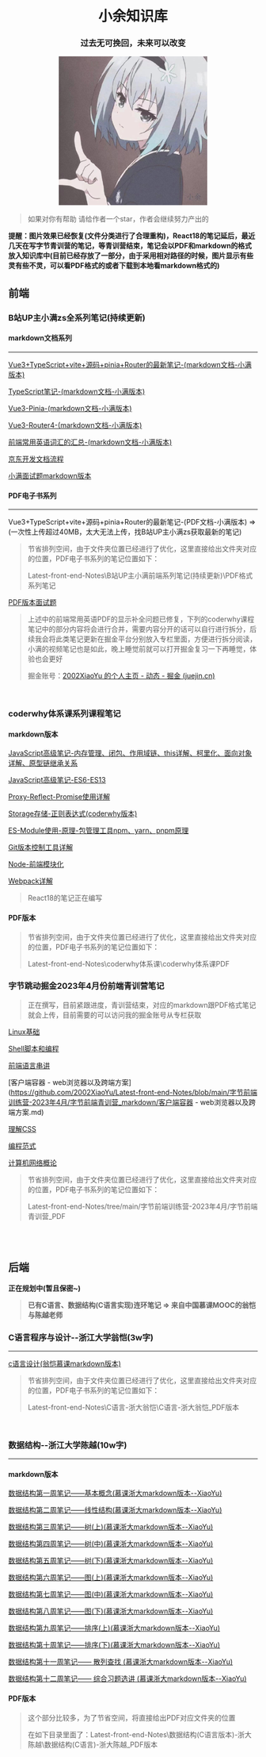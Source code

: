 <div align="center">
    <h1 size="100">小余知识库</h1>
</div>



<div align="center">
    <h3 size="100">过去无可挽回，未来可以改变</h3>
</div>
<div align="center">
    <img src="./public_images/XiaoYu.jpg" width="300px">
</div>


> 如果对你有帮助 请给作者一个star，作者会继续努力产出的

**提醒：图片效果已经恢复(文件分类进行了合理重构)，React18的笔记延后，最近几天在写字节青训营的笔记，等青训营结束，笔记会以PDF和markdown的格式放入知识库中(目前已经存放了一部分，由于采用相对路径的时候，图片显示有些灵有些不灵，可以看PDF格式的或者下载到本地看markdown格式的)**

## 前端

### B站UP主小满zs全系列笔记(持续更新)

#### markdown文档系列

---

[Vue3+TypeScript+vite+源码+pinia+Router的最新笔记-(markdown文档-小满版本)](https://github.com/2002XiaoYu/Latest-front-end-Notes/blob/main/B%E7%AB%99UP%E4%B8%BB%E5%B0%8F%E6%BB%A1%E5%89%8D%E7%AB%AF%E7%B3%BB%E5%88%97%E7%AC%94%E8%AE%B0(%E6%8C%81%E7%BB%AD%E6%9B%B4%E6%96%B0)/markdown%E6%A0%BC%E5%BC%8F%E7%B3%BB%E5%88%97%E7%AC%94%E8%AE%B0/Vue3%E2%80%94%E2%80%94%E5%9F%BA%E7%A1%80%E5%86%85%E5%AE%B9%E9%83%A8%E5%88%86(%E5%B0%8F%E6%BB%A1%E7%89%88%E6%9C%AC).md)

[TypeScript笔记-(markdown文档-小满版本)](https://github.com/2002XiaoYu/Latest-front-end-Notes/blob/main/B%E7%AB%99UP%E4%B8%BB%E5%B0%8F%E6%BB%A1%E5%89%8D%E7%AB%AF%E7%B3%BB%E5%88%97%E7%AC%94%E8%AE%B0(%E6%8C%81%E7%BB%AD%E6%9B%B4%E6%96%B0)/markdown%E6%A0%BC%E5%BC%8F%E7%B3%BB%E5%88%97%E7%AC%94%E8%AE%B0/TypeScript%E5%9F%BA%E7%A1%80%E7%AC%94%E8%AE%B0(%E5%B0%8F%E6%BB%A1%E7%89%88%E6%9C%AC).md)

[Vue3-Pinia-(markdown文档-小满版本)](https://github.com/2002XiaoYu/Latest-front-end-Notes/blob/main/B%E7%AB%99UP%E4%B8%BB%E5%B0%8F%E6%BB%A1%E5%89%8D%E7%AB%AF%E7%B3%BB%E5%88%97%E7%AC%94%E8%AE%B0(%E6%8C%81%E7%BB%AD%E6%9B%B4%E6%96%B0)/markdown%E6%A0%BC%E5%BC%8F%E7%B3%BB%E5%88%97%E7%AC%94%E8%AE%B0/Vue3%E2%80%94%E2%80%94pinia%E9%83%A8%E5%88%86(%E5%B0%8F%E6%BB%A1%E7%89%88%E6%9C%AC).md)

[Vue3-Router4-(markdown文档-小满版本)](https://github.com/2002XiaoYu/Latest-front-end-Notes/blob/main/B%E7%AB%99UP%E4%B8%BB%E5%B0%8F%E6%BB%A1%E5%89%8D%E7%AB%AF%E7%B3%BB%E5%88%97%E7%AC%94%E8%AE%B0(%E6%8C%81%E7%BB%AD%E6%9B%B4%E6%96%B0)/markdown%E6%A0%BC%E5%BC%8F%E7%B3%BB%E5%88%97%E7%AC%94%E8%AE%B0/Vue3%E2%80%94%E2%80%94Router4%E6%95%99%E7%A8%8B(%E5%B0%8F%E6%BB%A1%E7%89%88%E6%9C%AC).md)

[前端常用英语词汇的汇总-(markdown文档-小满版本)](https://github.com/2002XiaoYu/Latest-front-end-Notes/blob/main/B%E7%AB%99UP%E4%B8%BB%E5%B0%8F%E6%BB%A1%E5%89%8D%E7%AB%AF%E7%B3%BB%E5%88%97%E7%AC%94%E8%AE%B0(%E6%8C%81%E7%BB%AD%E6%9B%B4%E6%96%B0)/markdown%E6%A0%BC%E5%BC%8F%E7%B3%BB%E5%88%97%E7%AC%94%E8%AE%B0/%E5%89%8D%E7%AB%AF%E5%B8%B8%E7%94%A8%E8%8B%B1%E8%AF%AD%E6%B1%87%E6%80%BB.md)

[京东开发文档流程](https://github.com/2002XiaoYu/Latest-front-end-Notes/blob/main/B%E7%AB%99UP%E4%B8%BB%E5%B0%8F%E6%BB%A1%E5%89%8D%E7%AB%AF%E7%B3%BB%E5%88%97%E7%AC%94%E8%AE%B0(%E6%8C%81%E7%BB%AD%E6%9B%B4%E6%96%B0)/markdown%E6%A0%BC%E5%BC%8F%E7%B3%BB%E5%88%97%E7%AC%94%E8%AE%B0/%E4%BA%AC%E4%B8%9C%E5%BC%80%E5%8F%91%E6%96%87%E6%A1%A3%E6%B5%81%E7%A8%8B.md)

[小满面试题markdown版本](https://github.com/2002XiaoYu/Latest-front-end-Notes/blob/main/B%E7%AB%99UP%E4%B8%BB%E5%B0%8F%E6%BB%A1%E5%89%8D%E7%AB%AF%E7%B3%BB%E5%88%97%E7%AC%94%E8%AE%B0(%E6%8C%81%E7%BB%AD%E6%9B%B4%E6%96%B0)/markdown%E6%A0%BC%E5%BC%8F%E7%B3%BB%E5%88%97%E7%AC%94%E8%AE%B0/%E5%B0%8F%E6%BB%A1%E9%9D%A2%E8%AF%95%E9%A2%98%E7%AD%94%E6%A1%88.md)

#### PDF电子书系列
---

Vue3+TypeScript+vite+源码+pinia+Router的最新笔记-(PDF文档-小满版本) => (一次性上传超过40MB，太大无法上传，找B站UP主小满zs获取最新的笔记)

> 节省排列空间，由于文件夹位置已经进行了优化，这里直接给出文件夹对应的位置，PDF电子书系列的笔记位置如下：
>
> Latest-front-end-Notes\B站UP主小满前端系列笔记(持续更新)\PDF格式系列笔记

[PDF版本面试题](https://github.com/2002XiaoYu/Latest-front-end-Notes/blob/main/B%E7%AB%99UP%E4%B8%BB%E5%B0%8F%E6%BB%A1%E5%89%8D%E7%AB%AF%E7%B3%BB%E5%88%97%E7%AC%94%E8%AE%B0(%E6%8C%81%E7%BB%AD%E6%9B%B4%E6%96%B0)/PDF%E6%A0%BC%E5%BC%8F%E7%B3%BB%E5%88%97%E7%AC%94%E8%AE%B0/%E5%B0%8F%E6%BB%A1%E9%9D%A2%E8%AF%95%E9%A2%98%E7%AD%94%E6%A1%88.pdf)

> 上述中的前端常用英语PDF的显示补全问题已修复，下列的coderwhy课程笔记中的部分内容将会进行合并，需要内容分开的话可以自行进行拆分，后续我会将此类笔记更新在掘金平台分别放入专栏里面，方便进行拆分阅读，小满的视频笔记也是如此，晚上睡觉前就可以打开掘金复习一下再睡觉，体验也会更好
>
> 掘金账号：[2002XiaoYu 的个人主页 - 动态 - 掘金 (juejin.cn)](https://juejin.cn/user/251124329220663)

<br/>

### coderwhy体系课系列课程笔记

#### markdown版本

[JavaScript高级笔记-内存管理、闭包、作用域链、this详解、柯里化、面向对象详解、原型链继承关系](https://github.com/2002XiaoYu/Latest-front-end-Notes/blob/main/coderwhy%E4%BD%93%E7%B3%BB%E8%AF%BE/coderwhy%E4%BD%93%E7%B3%BB%E8%AF%BEmarkdown/JavaScript%E9%AB%98%E7%BA%A7%E7%AC%94%E8%AE%B0/JavaScript%E9%AB%98%E7%BA%A7%E7%AC%94%E8%AE%B0-coderwhy%E7%89%88%E6%9C%AC.md)

[JavaScript高级笔记-ES6-ES13](https://github.com/2002XiaoYu/Latest-front-end-Notes/blob/main/coderwhy%E4%BD%93%E7%B3%BB%E8%AF%BE/coderwhy%E4%BD%93%E7%B3%BB%E8%AF%BEmarkdown/JavaScript%E9%AB%98%E7%BA%A7%E7%AC%94%E8%AE%B0/JS%E9%AB%98%E7%BA%A7%E7%AC%94%E8%AE%B0%20-%20coderwhy(ES6-ES13).md)

[Proxy-Reflect-Promise使用详解](https://github.com/2002XiaoYu/Latest-front-end-Notes/blob/main/coderwhy%E4%BD%93%E7%B3%BB%E8%AF%BE/coderwhy%E4%BD%93%E7%B3%BB%E8%AF%BEmarkdown/JavaScript%E9%AB%98%E7%BA%A7%E7%AC%94%E8%AE%B0/Proxy-Reflect-Promise%E4%BD%BF%E7%94%A8%E8%AF%A6%E8%A7%A3(coderwhy).md)

[Storage存储-正则表达式(coderwhy版本)](https://github.com/2002XiaoYu/Latest-front-end-Notes/blob/main/coderwhy%E4%BD%93%E7%B3%BB%E8%AF%BE/coderwhy%E4%BD%93%E7%B3%BB%E8%AF%BEmarkdown/JavaScript%E9%AB%98%E7%BA%A7%E7%AC%94%E8%AE%B0/Storage%E5%AD%98%E5%82%A8-%E6%AD%A3%E5%88%99%E8%A1%A8%E8%BE%BE%E5%BC%8F(coderwhy%E7%89%88%E6%9C%AC).md)

[ES-Module使用-原理-包管理工具npm、yarn、pnpm原理](https://github.com/2002XiaoYu/Latest-front-end-Notes/blob/main/coderwhy%E4%BD%93%E7%B3%BB%E8%AF%BE/coderwhy%E4%BD%93%E7%B3%BB%E8%AF%BEmarkdown/node%E3%80%81webpack%E3%80%81git%E7%AC%94%E8%AE%B0(coderwhy%E7%89%88%E6%9C%AC)/ES%20Module%E4%BD%BF%E7%94%A8-%E5%8E%9F%E7%90%86-%E5%8C%85%E7%AE%A1%E7%90%86%E5%B7%A5%E5%85%B7npm.md)

[Git版本控制工具详解](https://github.com/2002XiaoYu/Latest-front-end-Notes/blob/main/coderwhy%E4%BD%93%E7%B3%BB%E8%AF%BE/coderwhy%E4%BD%93%E7%B3%BB%E8%AF%BEmarkdown/node%E3%80%81webpack%E3%80%81git%E7%AC%94%E8%AE%B0(coderwhy%E7%89%88%E6%9C%AC)/Git%E7%89%88%E6%9C%AC%E6%8E%A7%E5%88%B6%E5%B7%A5%E5%85%B7%E8%AF%A6%E8%A7%A3.md)

[Node-前端模块化](https://github.com/2002XiaoYu/Latest-front-end-Notes/blob/main/coderwhy%E4%BD%93%E7%B3%BB%E8%AF%BE/coderwhy%E4%BD%93%E7%B3%BB%E8%AF%BEmarkdown/node%E3%80%81webpack%E3%80%81git%E7%AC%94%E8%AE%B0(coderwhy%E7%89%88%E6%9C%AC)/Node-%E5%89%8D%E7%AB%AF%E6%A8%A1%E5%9D%97%E5%8C%96.md)

[Webpack详解](https://github.com/2002XiaoYu/Latest-front-end-Notes/blob/main/coderwhy%E4%BD%93%E7%B3%BB%E8%AF%BE/coderwhy%E4%BD%93%E7%B3%BB%E8%AF%BEmarkdown/node%E3%80%81webpack%E3%80%81git%E7%AC%94%E8%AE%B0(coderwhy%E7%89%88%E6%9C%AC)/Webpack%E8%AF%A6%E8%A7%A3.md)

> React18的笔记正在编写

#### PDF版本

> 节省排列空间，由于文件夹位置已经进行了优化，这里直接给出文件夹对应的位置，PDF电子书系列的笔记位置如下：
>
> Latest-front-end-Notes\coderwhy体系课\coderwhy体系课PDF

### 字节跳动掘金2023年4月份前端青训营笔记

> 正在撰写，目前紧跟进度，青训营结束，对应的markdown跟PDF格式笔记就会上传，目前需要的可以访问我的掘金账号从专栏获取

[Linux基础](https://github.com/2002XiaoYu/Latest-front-end-Notes/blob/main/字节前端训练营-2023年4月/字节前端青训营_markdown/Linux基础.md)

[Shell脚本和编程](https://github.com/2002XiaoYu/Latest-front-end-Notes/blob/main/字节前端训练营-2023年4月/字节前端青训营_markdown/Shel脚本和编程.md)

[前端语言串讲](https://github.com/2002XiaoYu/Latest-front-end-Notes/blob/main/字节前端训练营-2023年4月/字节前端青训营_markdown/前端语言串讲.md)

[客户端容器 - web浏览器以及跨端方案](https://github.com/2002XiaoYu/Latest-front-end-Notes/blob/main/字节前端训练营-2023年4月/字节前端青训营_markdown/客户端容器 - web浏览器以及跨端方案.md)

[理解CSS](https://github.com/2002XiaoYu/Latest-front-end-Notes/blob/main/字节前端训练营-2023年4月/字节前端青训营_markdown/理解CSS.md)

[编程范式](https://github.com/2002XiaoYu/Latest-front-end-Notes/blob/main/字节前端训练营-2023年4月/字节前端青训营_markdown/编程范式.md#编程范式)

[计算机网络概论](https://github.com/2002XiaoYu/Latest-front-end-Notes/blob/main/字节前端训练营-2023年4月/字节前端青训营_markdown/计算机网络概论.md)

> 节省排列空间，由于文件夹位置已经进行了优化，这里直接给出文件夹对应的位置，PDF电子书系列的笔记位置如下：
>
> Latest-front-end-Notes/tree/main/字节前端训练营-2023年4月/字节前端青训营_PDF

<br/><br/>

## 后端

**正在规划中(暂且保密~)**

> **已有C语言、数据结构(C语言实现)连环笔记 => 来自中国慕课MOOC的翁恺与陈越老师**

### C语言程序与设计--浙江大学翁恺(3w字)

---

[c语言设计(翁恺慕课markdown版本)](https://github.com/2002XiaoYu/Latest-front-end-Notes/blob/main/C%E8%AF%AD%E8%A8%80-%E6%B5%99%E5%A4%A7%E7%BF%81%E6%81%BA/C%E8%AF%AD%E8%A8%80-%E6%B5%99%E5%A4%A7%E7%BF%81%E6%81%BA_markdown%E7%89%88%E6%9C%AC/C%E8%AF%AD%E8%A8%80%E7%AC%94%E8%AE%B0(%E7%BF%81%E6%81%BA%E7%89%88%E6%9C%AC).md)

> 节省排列空间，由于文件夹位置已经进行了优化，这里直接给出文件夹对应的位置，PDF电子书系列的笔记位置如下：
>
> Latest-front-end-Notes\C语言-浙大翁恺\C语言-浙大翁恺_PDF版本

<br/>

### 数据结构--浙江大学陈越(10w字)

---

#### markdown版本

[数据结构第一周笔记——基本概念(慕课浙大markdown版本--XiaoYu)](https://github.com/2002XiaoYu/Latest-front-end-Notes/blob/main/%E6%95%B0%E6%8D%AE%E7%BB%93%E6%9E%84(C%E8%AF%AD%E8%A8%80%E7%89%88%E6%9C%AC)-%E6%B5%99%E5%A4%A7%E9%99%88%E8%B6%8A/%E6%95%B0%E6%8D%AE%E7%BB%93%E6%9E%84(C%E8%AF%AD%E8%A8%80)-%E6%B5%99%E5%A4%A7%E9%99%88%E8%B6%8A_markdown%E7%89%88%E6%9C%AC/%E6%95%B0%E6%8D%AE%E7%BB%93%E6%9E%84%E7%AC%AC%E4%B8%80%E5%91%A8%E7%AC%94%E8%AE%B0%E2%80%94%E2%80%94%E5%9F%BA%E6%9C%AC%E6%A6%82%E5%BF%B5(%E6%85%95%E8%AF%BE%E6%B5%99%E5%A4%A7%E7%89%88%E6%9C%AC--XiaoYu).md)

[数据结构第二周笔记——线性结构(慕课浙大markdown版本--XiaoYu)](https://github.com/2002XiaoYu/Latest-front-end-Notes/blob/main/%E6%95%B0%E6%8D%AE%E7%BB%93%E6%9E%84(C%E8%AF%AD%E8%A8%80%E7%89%88%E6%9C%AC)-%E6%B5%99%E5%A4%A7%E9%99%88%E8%B6%8A/%E6%95%B0%E6%8D%AE%E7%BB%93%E6%9E%84(C%E8%AF%AD%E8%A8%80)-%E6%B5%99%E5%A4%A7%E9%99%88%E8%B6%8A_markdown%E7%89%88%E6%9C%AC/%E6%95%B0%E6%8D%AE%E7%BB%93%E6%9E%84%E7%AC%AC%E4%BA%8C%E5%91%A8%E7%AC%94%E8%AE%B0%E2%80%94%E2%80%94%E7%BA%BF%E6%80%A7%E7%BB%93%E6%9E%84(%E6%85%95%E8%AF%BE%E6%B5%99%E5%A4%A7%E7%89%88%E6%9C%AC--XiaoYu).md)

[数据结构第三周笔记——树(上)(慕课浙大markdown版本--XiaoYu)](https://github.com/2002XiaoYu/Latest-front-end-Notes/blob/main/%E6%95%B0%E6%8D%AE%E7%BB%93%E6%9E%84(C%E8%AF%AD%E8%A8%80%E7%89%88%E6%9C%AC)-%E6%B5%99%E5%A4%A7%E9%99%88%E8%B6%8A/%E6%95%B0%E6%8D%AE%E7%BB%93%E6%9E%84(C%E8%AF%AD%E8%A8%80)-%E6%B5%99%E5%A4%A7%E9%99%88%E8%B6%8A_markdown%E7%89%88%E6%9C%AC/%E6%95%B0%E6%8D%AE%E7%BB%93%E6%9E%84%E7%AC%AC%E4%B8%89%E5%91%A8%E7%AC%94%E8%AE%B0%E2%80%94%E2%80%94%E6%A0%91(%E4%B8%8A)(%E6%85%95%E8%AF%BE%E6%B5%99%E5%A4%A7%E7%89%88%E6%9C%AC--XiaoYu).md)

[数据结构第四周笔记——树(中)(慕课浙大markdown版本--XiaoYu)](https://github.com/2002XiaoYu/Latest-front-end-Notes/blob/main/%E6%95%B0%E6%8D%AE%E7%BB%93%E6%9E%84(C%E8%AF%AD%E8%A8%80%E7%89%88%E6%9C%AC)-%E6%B5%99%E5%A4%A7%E9%99%88%E8%B6%8A/%E6%95%B0%E6%8D%AE%E7%BB%93%E6%9E%84(C%E8%AF%AD%E8%A8%80)-%E6%B5%99%E5%A4%A7%E9%99%88%E8%B6%8A_markdown%E7%89%88%E6%9C%AC/%E6%95%B0%E6%8D%AE%E7%BB%93%E6%9E%84%E7%AC%AC%E5%9B%9B%E5%91%A8%E7%AC%94%E8%AE%B0%E2%80%94%E2%80%94%E6%A0%91(%E4%B8%AD)(%E6%85%95%E8%AF%BE%E6%B5%99%E5%A4%A7%E7%89%88%E6%9C%AC--XiaoYu).md)

[数据结构第五周笔记——树(下)(慕课浙大markdown版本--XiaoYu)](https://github.com/2002XiaoYu/Latest-front-end-Notes/blob/main/%E6%95%B0%E6%8D%AE%E7%BB%93%E6%9E%84(C%E8%AF%AD%E8%A8%80%E7%89%88%E6%9C%AC)-%E6%B5%99%E5%A4%A7%E9%99%88%E8%B6%8A/%E6%95%B0%E6%8D%AE%E7%BB%93%E6%9E%84(C%E8%AF%AD%E8%A8%80)-%E6%B5%99%E5%A4%A7%E9%99%88%E8%B6%8A_markdown%E7%89%88%E6%9C%AC/%E6%95%B0%E6%8D%AE%E7%BB%93%E6%9E%84%E7%AC%AC%E4%BA%94%E5%91%A8%E7%AC%94%E8%AE%B0%E2%80%94%E2%80%94%E6%A0%91(%E4%B8%8B)(%E6%85%95%E8%AF%BE%E6%B5%99%E5%A4%A7%E7%89%88%E6%9C%AC--XiaoYu).md)

[数据结构第六周笔记——图(上)(慕课浙大markdown版本--XiaoYu)](https://github.com/2002XiaoYu/Latest-front-end-Notes/blob/main/%E6%95%B0%E6%8D%AE%E7%BB%93%E6%9E%84(C%E8%AF%AD%E8%A8%80%E7%89%88%E6%9C%AC)-%E6%B5%99%E5%A4%A7%E9%99%88%E8%B6%8A/%E6%95%B0%E6%8D%AE%E7%BB%93%E6%9E%84(C%E8%AF%AD%E8%A8%80)-%E6%B5%99%E5%A4%A7%E9%99%88%E8%B6%8A_markdown%E7%89%88%E6%9C%AC/%E6%95%B0%E6%8D%AE%E7%BB%93%E6%9E%84%E7%AC%AC%E5%85%AD%E5%91%A8%E7%AC%94%E8%AE%B0%E2%80%94%E2%80%94%E5%9B%BE(%E4%B8%8A)(%E6%85%95%E8%AF%BE%E6%B5%99%E5%A4%A7%E7%89%88%E6%9C%AC--XiaoYu).md)

[数据结构第七周笔记——图(中)(慕课浙大markdown版本--XiaoYu)](https://github.com/2002XiaoYu/Latest-front-end-Notes/blob/main/%E6%95%B0%E6%8D%AE%E7%BB%93%E6%9E%84(C%E8%AF%AD%E8%A8%80%E7%89%88%E6%9C%AC)-%E6%B5%99%E5%A4%A7%E9%99%88%E8%B6%8A/%E6%95%B0%E6%8D%AE%E7%BB%93%E6%9E%84(C%E8%AF%AD%E8%A8%80)-%E6%B5%99%E5%A4%A7%E9%99%88%E8%B6%8A_markdown%E7%89%88%E6%9C%AC/%E6%95%B0%E6%8D%AE%E7%BB%93%E6%9E%84%E7%AC%AC%E4%B8%83%E5%91%A8%E7%AC%94%E8%AE%B0%E2%80%94%E2%80%94%E5%9B%BE(%E4%B8%AD)(%E6%85%95%E8%AF%BE%E6%B5%99%E5%A4%A7%E7%89%88%E6%9C%AC--XiaoYu).md)

[数据结构第八周笔记——图(下)(慕课浙大markdown版本--XiaoYu)](https://github.com/2002XiaoYu/Latest-front-end-Notes/blob/main/%E6%95%B0%E6%8D%AE%E7%BB%93%E6%9E%84(C%E8%AF%AD%E8%A8%80%E7%89%88%E6%9C%AC)-%E6%B5%99%E5%A4%A7%E9%99%88%E8%B6%8A/%E6%95%B0%E6%8D%AE%E7%BB%93%E6%9E%84(C%E8%AF%AD%E8%A8%80)-%E6%B5%99%E5%A4%A7%E9%99%88%E8%B6%8A_markdown%E7%89%88%E6%9C%AC/%E6%95%B0%E6%8D%AE%E7%BB%93%E6%9E%84%E7%AC%AC%E5%85%AB%E5%91%A8%E7%AC%94%E8%AE%B0%E2%80%94%E2%80%94%E5%9B%BE(%E4%B8%8B)(%E6%85%95%E8%AF%BE%E6%B5%99%E5%A4%A7%E7%89%88%E6%9C%AC--XiaoYu).md)

[数据结构第九周笔记——排序(上)(慕课浙大markdown版本--XiaoYu)](https://github.com/2002XiaoYu/Latest-front-end-Notes/blob/main/%E6%95%B0%E6%8D%AE%E7%BB%93%E6%9E%84(C%E8%AF%AD%E8%A8%80%E7%89%88%E6%9C%AC)-%E6%B5%99%E5%A4%A7%E9%99%88%E8%B6%8A/%E6%95%B0%E6%8D%AE%E7%BB%93%E6%9E%84(C%E8%AF%AD%E8%A8%80)-%E6%B5%99%E5%A4%A7%E9%99%88%E8%B6%8A_markdown%E7%89%88%E6%9C%AC/%E6%95%B0%E6%8D%AE%E7%BB%93%E6%9E%84%E7%AC%AC%E4%B9%9D%E5%91%A8%E7%AC%94%E8%AE%B0%E2%80%94%E2%80%94%E6%8E%92%E5%BA%8F(%E4%B8%8A)(%E6%85%95%E8%AF%BE%E6%B5%99%E5%A4%A7%E7%89%88%E6%9C%AC--XiaoYu).md)

[数据结构第十周笔记——排序(下)(慕课浙大markdown版本--XiaoYu)](https://github.com/2002XiaoYu/Latest-front-end-Notes/blob/main/%E6%95%B0%E6%8D%AE%E7%BB%93%E6%9E%84(C%E8%AF%AD%E8%A8%80%E7%89%88%E6%9C%AC)-%E6%B5%99%E5%A4%A7%E9%99%88%E8%B6%8A/%E6%95%B0%E6%8D%AE%E7%BB%93%E6%9E%84(C%E8%AF%AD%E8%A8%80)-%E6%B5%99%E5%A4%A7%E9%99%88%E8%B6%8A_markdown%E7%89%88%E6%9C%AC/%E6%95%B0%E6%8D%AE%E7%BB%93%E6%9E%84%E7%AC%AC%E5%8D%81%E5%91%A8%E7%AC%94%E8%AE%B0%E2%80%94%E2%80%94%E6%8E%92%E5%BA%8F(%E4%B8%8B)(%E6%85%95%E8%AF%BE%E6%B5%99%E5%A4%A7%E7%89%88%E6%9C%AC--XiaoYu).md)

[数据结构第十一周笔记—— 散列查找 (慕课浙大markdown版本--XiaoYu)](https://github.com/2002XiaoYu/Latest-front-end-Notes/blob/main/%E6%95%B0%E6%8D%AE%E7%BB%93%E6%9E%84(C%E8%AF%AD%E8%A8%80%E7%89%88%E6%9C%AC)-%E6%B5%99%E5%A4%A7%E9%99%88%E8%B6%8A/%E6%95%B0%E6%8D%AE%E7%BB%93%E6%9E%84(C%E8%AF%AD%E8%A8%80)-%E6%B5%99%E5%A4%A7%E9%99%88%E8%B6%8A_markdown%E7%89%88%E6%9C%AC/%E6%95%B0%E6%8D%AE%E7%BB%93%E6%9E%84%E7%AC%AC%E5%8D%81%E4%B8%80%E5%91%A8%E7%AC%94%E8%AE%B0%E2%80%94%E2%80%94%20%E6%95%A3%E5%88%97%E6%9F%A5%E6%89%BE%20(%E6%85%95%E8%AF%BE%E6%B5%99%E5%A4%A7%E7%89%88%E6%9C%AC--XiaoYu).md)

[数据结构第十二周笔记—— 综合习题选讲 (慕课浙大markdown版本--XiaoYu)](https://github.com/2002XiaoYu/Latest-front-end-Notes/blob/main/%E6%95%B0%E6%8D%AE%E7%BB%93%E6%9E%84(C%E8%AF%AD%E8%A8%80%E7%89%88%E6%9C%AC)-%E6%B5%99%E5%A4%A7%E9%99%88%E8%B6%8A/%E6%95%B0%E6%8D%AE%E7%BB%93%E6%9E%84(C%E8%AF%AD%E8%A8%80)-%E6%B5%99%E5%A4%A7%E9%99%88%E8%B6%8A_markdown%E7%89%88%E6%9C%AC/%E6%95%B0%E6%8D%AE%E7%BB%93%E6%9E%84%E7%AC%AC%E5%8D%81%E4%BA%8C%E5%91%A8%E7%AC%94%E8%AE%B0%E2%80%94%E2%80%94%20%E7%BB%BC%E5%90%88%E4%B9%A0%E9%A2%98%E9%80%89%E8%AE%B2%20(%E6%85%95%E8%AF%BE%E6%B5%99%E5%A4%A7%E7%89%88%E6%9C%AC--XiaoYu).md)

#### PDF版本

> 这个部分比较多，为了节省空间，将直接给出PDF对应文件夹的位置
>
> 在如下目录里面了：Latest-front-end-Notes\数据结构(C语言版本)-浙大陈越\数据结构(C语言)-浙大陈越_PDF版本
